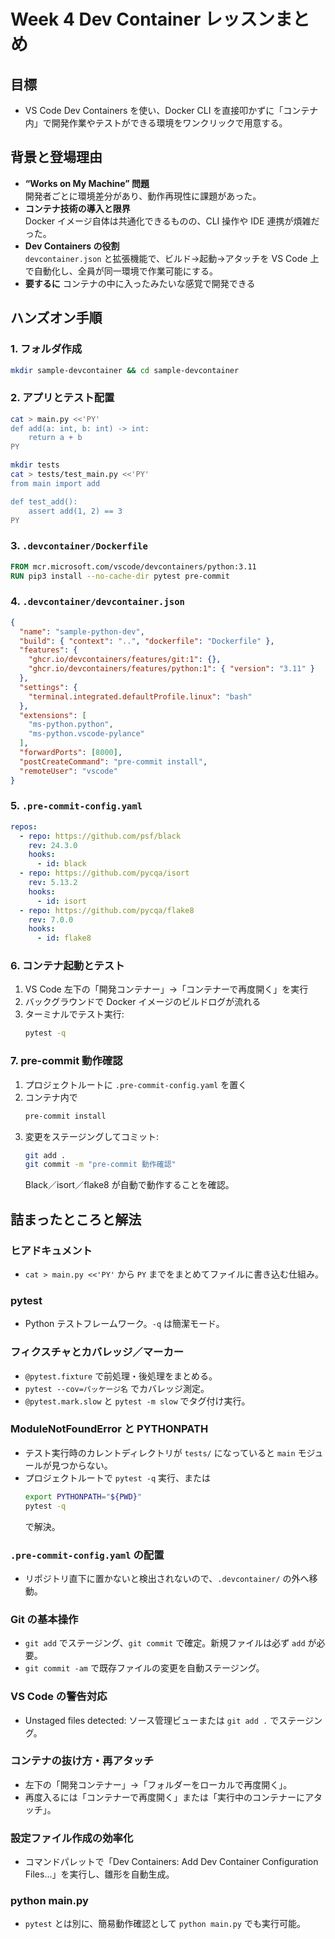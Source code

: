 # Week 4 Dev Container レッスンまとめ

## 目標
- VS Code Dev Containers を使い、Docker CLI を直接叩かずに「コンテナ内」で開発作業やテストができる環境をワンクリックで用意する。

## 背景と登場理由
- **“Works on My Machine” 問題**  
  開発者ごとに環境差分があり、動作再現性に課題があった。
- **コンテナ技術の導入と限界**  
  Docker イメージ自体は共通化できるものの、CLI 操作や IDE 連携が煩雑だった。
- **Dev Containers の役割**  
  `devcontainer.json` と拡張機能で、ビルド→起動→アタッチを VS Code 上で自動化し、全員が同一環境で作業可能にする。
- **要するに**
  コンテナの中に入ったみたいな感覚で開発できる
  
## ハンズオン手順

### 1. フォルダ作成
```bash
mkdir sample-devcontainer && cd sample-devcontainer
```

### 2. アプリとテスト配置
```bash
cat > main.py <<'PY'
def add(a: int, b: int) -> int:
    return a + b
PY

mkdir tests
cat > tests/test_main.py <<'PY'
from main import add

def test_add():
    assert add(1, 2) == 3
PY
```

### 3. `.devcontainer/Dockerfile`
```Dockerfile
FROM mcr.microsoft.com/vscode/devcontainers/python:3.11
RUN pip3 install --no-cache-dir pytest pre-commit
```

### 4. `.devcontainer/devcontainer.json`
```json
{
  "name": "sample-python-dev",
  "build": { "context": "..", "dockerfile": "Dockerfile" },
  "features": {
    "ghcr.io/devcontainers/features/git:1": {},
    "ghcr.io/devcontainers/features/python:1": { "version": "3.11" }
  },
  "settings": {
    "terminal.integrated.defaultProfile.linux": "bash"
  },
  "extensions": [
    "ms-python.python",
    "ms-python.vscode-pylance"
  ],
  "forwardPorts": [8000],
  "postCreateCommand": "pre-commit install",
  "remoteUser": "vscode"
}
```

### 5. `.pre-commit-config.yaml`
```yaml
repos:
  - repo: https://github.com/psf/black
    rev: 24.3.0
    hooks:
      - id: black
  - repo: https://github.com/pycqa/isort
    rev: 5.13.2
    hooks:
      - id: isort
  - repo: https://github.com/pycqa/flake8
    rev: 7.0.0
    hooks:
      - id: flake8
```

### 6. コンテナ起動とテスト
1. VS Code 左下の「開発コンテナー」→「コンテナーで再度開く」を実行  
2. バックグラウンドで Docker イメージのビルドログが流れる  
3. ターミナルでテスト実行:
    ```bash
    pytest -q
    ```

### 7. pre-commit 動作確認
1. プロジェクトルートに `.pre-commit-config.yaml` を置く  
2. コンテナ内で
    ```bash
    pre-commit install
    ```
3. 変更をステージングしてコミット:
    ```bash
    git add .
    git commit -m "pre-commit 動作確認"
    ```
   Black／isort／flake8 が自動で動作することを確認。

## 詰まったところと解法

### ヒアドキュメント
- `cat > main.py <<'PY'` から `PY` までをまとめてファイルに書き込む仕組み。

### pytest
- Python テストフレームワーク。`-q` は簡潔モード。

### フィクスチャとカバレッジ／マーカー
- `@pytest.fixture` で前処理・後処理をまとめる。  
- `pytest --cov=パッケージ名` でカバレッジ測定。  
- `@pytest.mark.slow` と `pytest -m slow` でタグ付け実行。

### ModuleNotFoundError と PYTHONPATH
- テスト実行時のカレントディレクトリが `tests/` になっていると `main` モジュールが見つからない。  
- プロジェクトルートで `pytest -q` 実行、または
  ```bash
  export PYTHONPATH="${PWD}"
  pytest -q
  ```
  で解決。

### `.pre-commit-config.yaml` の配置
- リポジトリ直下に置かないと検出されないので、`.devcontainer/` の外へ移動。

### Git の基本操作
- `git add` でステージング、`git commit` で確定。新規ファイルは必ず `add` が必要。  
- `git commit -am` で既存ファイルの変更を自動ステージング。

### VS Code の警告対応
- Unstaged files detected: ソース管理ビューまたは `git add .` でステージング。

### コンテナの抜け方・再アタッチ
- 左下の「開発コンテナー」→「フォルダーをローカルで再度開く」。  
- 再度入るには「コンテナーで再度開く」または「実行中のコンテナーにアタッチ」。

### 設定ファイル作成の効率化
- コマンドパレットで「Dev Containers: Add Dev Container Configuration Files…」を実行し、雛形を自動生成。

### python main.py
- `pytest` とは別に、簡易動作確認として `python main.py` でも実行可能。

